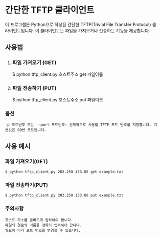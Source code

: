 # 간단한 TFTP 클라이언트
이 프로그램은 Python으로 작성된 간단한 TFTP(Trivial File Transfer Protocol) 클라이언트입니다.
이 클라이언트는 파일을 가져오거나 전송하는 기능을 제공합니다.

## 사용법
1. ### 파일 가져오기 (GET)
	$ python tftp_client.py 호스트주소 get 파일이름

2. ### 파일 전송하기 (PUT)
	$ python tftp_client.py 호스트주소 put 파일이름

### 옵션
	-p 포트번호 또는 --port 포트번호: 선택적으로 사용할 TFTP 포트 번호를 지정합니다. 기본값은 69번 포트입니다.

## 사용 예시
### 파일 가져오기(GET)
	$ python tftp_client.py 203.250.133.88 get example.txt
### 파일 전송하기(PUT)
	$ python tftp_client.py 203.250.133.88 put example.txt

### 주의사항
	호스트 주소를 올바르게 입력해야 합니다.
	파일의 경로와 이름을 정확히 입력해야 합니다.
	필요에 따라 포트 번호를 변경할 수 있습니다.
